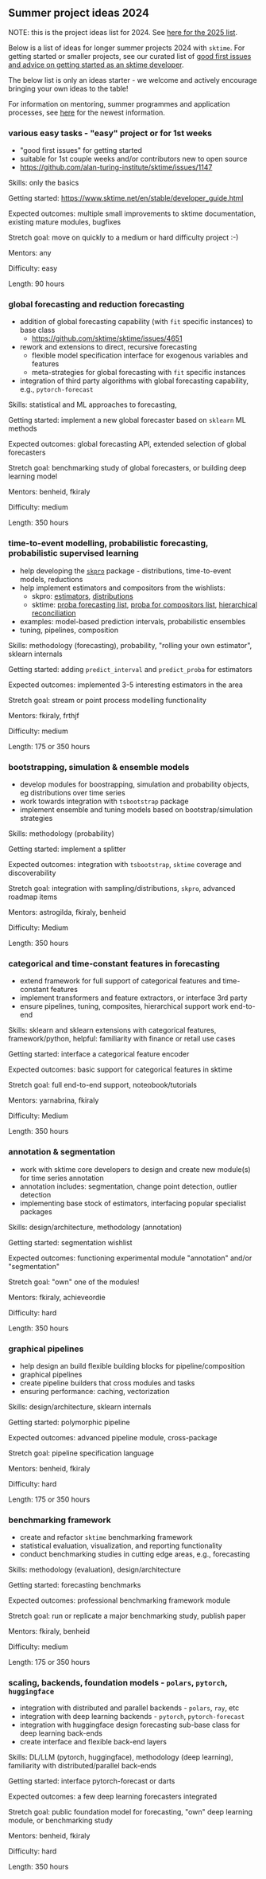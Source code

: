 ## Summer project ideas 2024

NOTE: this is the project ideas list for 2024. See [here for the 2025 list](https://github.com/sktime/mentoring/edit/main/internships/projects_2025.md).

Below is a list of ideas for longer summer projects 2024 with `sktime`.
For getting started or smaller projects, see our curated list of [good first issues and advice on getting started as an sktime developer](https://github.com/sktime/sktime/issues/1147).

The below list is only an ideas starter - we welcome and actively encourage bringing your own ideas to the table!

For information on mentoring, summer programmes and application processes, see [here](https://github.com/sktime/mentoring) for the newest information.


### various easy tasks - "easy" project or for 1st weeks

* "good first issues" for getting started
* suitable for 1st couple weeks and/or contributors new to open source
* https://github.com/alan-turing-institute/sktime/issues/1147

Skills: only the basics

Getting started: https://www.sktime.net/en/stable/developer_guide.html

Expected outcomes: multiple small improvements to sktime documentation, existing mature modules, bugfixes

Stretch goal: move on quickly to a medium or hard difficulty project :-)

Mentors: any

Difficulty: easy

Length: 90 hours


### global forecasting and reduction forecasting

* addition of global forecasting capability (with `fit` specific instances) to base class
    * https://github.com/sktime/sktime/issues/4651
* rework and extensions to direct, recursive forecasting
    * flexible model specification interface for exogenous variables and features
    * meta-strategies for global forecasting with `fit` specific instances
* integration of third party algorithms with global forecasting capability, e.g., `pytorch-forecast`

Skills: statistical and ML approaches to forecasting, 

Getting started: implement a new global forecaster based on `sklearn` ML methods

Expected outcomes: global forecasting API, extended selection of global forecasters

Stretch goal: benchmarking study of global forecasters, or building deep learning model

Mentors: benheid, fkiraly

Difficulty: medium

Length: 350 hours


### time-to-event modelling, probabilistic forecasting, probabilistic supervised learning

* help developing the [`skpro`](https://github.com/sktime/skpro/issues) package - distributions, time-to-event models, reductions
* help implement estimators and compositors from the wishlists:
   * skpro: [estimators](https://github.com/sktime/skpro/issues/7), [distributions](https://github.com/sktime/skpro/issues/22)
   * sktime: [proba forecasting list](https://github.com/sktime/sktime/issues/1742), [proba for compositors list](https://github.com/sktime/sktime/issues/2088), [hierarchical reconciliation](https://github.com/sktime/sktime/issues/2157)
* examples: model-based prediction intervals, probabilistic ensembles
* tuning, pipelines, composition

Skills: methodology (forecasting), probability, "rolling your own estimator", sklearn internals

Getting started: adding `predict_interval` and `predict_proba` for estimators

Expected outcomes: implemented 3-5 interesting estimators in the area

Stretch goal: stream or point process modelling functionality

Mentors: fkiraly, frthjf

Difficulty: medium

Length: 175 or 350 hours


### bootstrapping, simulation & ensemble models

* develop modules for boostrapping, simulation and probability objects, eg distributions over time series
* work towards integration with `tsbootstrap` package
* implement ensemble and tuning models based on bootstrap/simulation strategies

Skills: methodology (probability)

Getting started: implement a splitter

Expected outcomes: integration with `tsbootstrap`, `sktime` coverage and discoverability

Stretch goal: integration with sampling/distributions, `skpro`, advanced roadmap items

Mentors: astrogilda, fkiraly, benheid

Difficulty: Medium

Length: 350 hours


### categorical and time-constant features in forecasting

* extend framework for full support of categorical features and time-constant features
* implement transformers and feature extractors, or interface 3rd party
* ensure pipelines, tuning, composites, hierarchical support work end-to-end

Skills: sklearn and sklearn extensions with categorical features, framework/python, helpful: familiarity with finance or retail use cases

Getting started: interface a categorical feature encoder

Expected outcomes: basic support for categorical features in sktime

Stretch goal: full end-to-end support, noteobook/tutorials

Mentors: yarnabrina, fkiraly

Difficulty: Medium

Length: 350 hours


### annotation & segmentation

* work with sktime core developers to design and create new module(s) for time series annotation
* annotation includes: segmentation, change point detection, outlier detection
* implementing base stock of estimators, interfacing popular specialist packages

Skills: design/architecture, methodology (annotation)

Getting started: segmentation wishlist

Expected outcomes: functioning experimental module "annotation" and/or "segmentation"

Stretch goal: "own" one of the modules!

Mentors: fkiraly, achieveordie

Difficulty: hard

Length: 350 hours


### graphical pipelines

* help design an build flexible building blocks for pipeline/composition
* graphical pipelines
* create pipeline builders that cross modules and tasks
* ensuring performance: caching, vectorization

Skills: design/architecture, sklearn internals

Getting started: polymorphic pipeline

Expected outcomes: advanced pipeline module, cross-package

Stretch goal: pipeline specification language

Mentors: benheid, fkiraly

Difficulty: hard

Length: 175 or 350 hours


### benchmarking framework

* create and refactor `sktime` benchmarking framework
* statistical evaluation, visualization, and reporting functionality
* conduct benchmarking studies in cutting edge areas, e.g., forecasting

Skills: methodology (evaluation), design/architecture

Getting started: forecasting benchmarks

Expected outcomes: professional benchmarking framework module

Stretch goal: run or replicate a major benchmarking study, publish paper

Mentors: fkiraly, benheid

Difficulty: medium

Length: 175 or 350 hours


### scaling, backends, foundation models - `polars`, `pytorch`, `huggingface`

* integration with distributed and parallel backends - `polars`, `ray`, etc
* integration with deep learning backends - `pytorch`, `pytorch-forecast`
* integration with huggingface
  design forecasting sub-base class for deep learning back-ends
* create interface and flexible back-end layers

Skills: DL/LLM (pytorch, huggingface), methodology (deep learning), familiarity with distributed/parallel back-ends

Getting started: interface pytorch-forecast or darts

Expected outcomes: a few deep learning forecasters integrated

Stretch goal: public foundation model for forecasting, "own" deep learning module, or benchmarking study

Mentors: benheid, fkiraly

Difficulty: hard

Length: 350 hours
